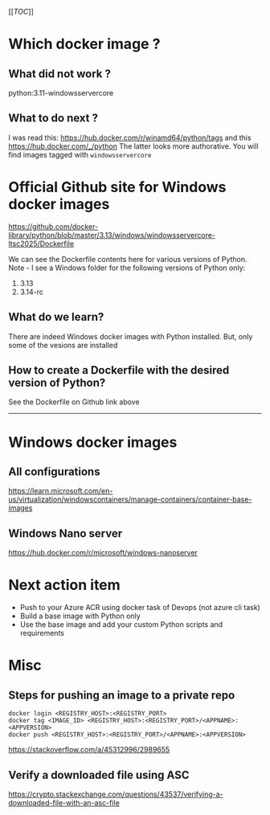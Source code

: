 [[_TOC_]]

# Which docker image ?

## What did not work ?
python:3.11-windowsservercore


## What to do next ?
I was read this:
https://hub.docker.com/r/winamd64/python/tags
and this
https://hub.docker.com/_/python
The latter looks more authorative. You will find images tagged with `windowsservercore`

# Official Github site for Windows docker images

https://github.com/docker-library/python/blob/master/3.13/windows/windowsservercore-ltsc2025/Dockerfile

We can see the Dockerfile contents here for various versions of Python. 
Note - I see a Windows folder for the following versions of Python only:
1. 3.13
1. 3.14-rc

## What do we learn?
There are indeed Windows docker images with Python installed. But, only some of the vesions are installed

## How to create a Dockerfile with the desired version of Python?

See the Dockerfile on Github link above

---

# Windows docker images

## All configurations

https://learn.microsoft.com/en-us/virtualization/windowscontainers/manage-containers/container-base-images

## Windows Nano server
https://hub.docker.com/r/microsoft/windows-nanoserver

# Next action item
- Push to your Azure ACR using docker task of Devops (not azure cli task)
- Build a base image with Python only
- Use the base image and add your custom Python scripts and requirements


# Misc

## Steps for pushing an image to a private repo

```
docker login <REGISTRY_HOST>:<REGISTRY_PORT>
docker tag <IMAGE_ID> <REGISTRY_HOST>:<REGISTRY_PORT>/<APPNAME>:<APPVERSION>
docker push <REGISTRY_HOST>:<REGISTRY_PORT>/<APPNAME>:<APPVERSION>
```
https://stackoverflow.com/a/45312996/2989655


## Verify a downloaded file using ASC 
https://crypto.stackexchange.com/questions/43537/verifying-a-downloaded-file-with-an-asc-file
